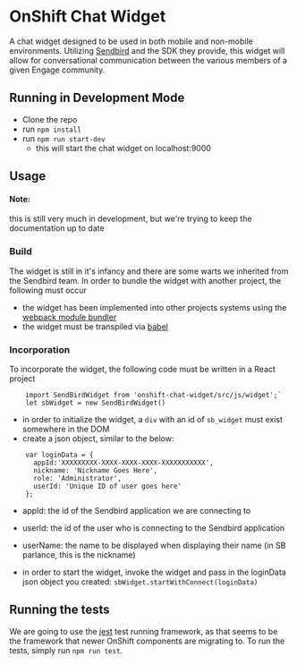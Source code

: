 # OnShift Chat Widget

A chat widget designed to be used in both mobile and non-mobile environments.
Utilizing [Sendbird](https://sendbird.com/) and the SDK they provide, this widget will
allow for conversational communication between the various members of a given Engage
community.

## Running in Development Mode

- Clone the repo
- run `npm install`
- run `npm run start-dev`
  - this will start the chat widget on localhost:9000

## Usage
#### Note:
this is still very much in development, but we're trying to keep the documentation up to date

### Build
The widget is still in it's infancy and there are some warts we inherited from the Sendbird team. In order to bundle the widget
with another project, the following must occur
- the widget has been implemented into other projects systems using the [webpack module bundler](https://webpack.js.org/)
- the widget must be transpiled via [babel](https://github.com/babel/babel)

### Incorporation
To incorporate the widget, the following code must be written in a React project

```
    import SendBirdWidget from 'onshift-chat-widget/src/js/widget';`
    let sbWidget = new SendBirdWidget()
```

- in order to initialize the widget, a `div` with an id of `sb_widget` must exist somewhere in the DOM
- create a json object, similar to the below:
```
    var loginData = {
      appId:'XXXXXXXXX-XXXX-XXXX-XXXX-XXXXXXXXXXX',
      nickname: 'Nickname Goes Here',
      role: 'Administrator',
      userId: 'Unique ID of user goes here'
    };
```
  - appId: the id of the Sendbird application we are connecting to
  - userId: the id of the user who is connecting to the Sendbird application
  - userName: the name to be displayed when displaying their name (in SB parlance, this is the nickname)

- in order to start the widget, invoke the widget and pass in the loginData json object you created: `sbWidget.startWithConnect(loginData)`

## Running the tests

We are going to use the [jest](https://facebook.github.io/jest/) test running framework, as that seems to be
the framework that newer OnShift components are migrating to. To run the tests, simply run `npm run test`.
